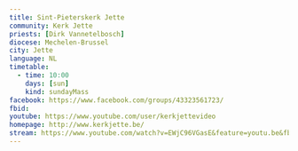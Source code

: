 ```yaml
---
title: Sint-Pieterskerk Jette
community: Kerk Jette
priests: [Dirk Vannetelbosch]
diocese: Mechelen-Brussel
city: Jette
language: NL
timetable:
  - time: 10:00
    days: [sun]
    kind: sundayMass
facebook: https://www.facebook.com/groups/43323561723/
fbid:
youtube: https://www.youtube.com/user/kerkjettevideo
homepage: http://www.kerkjette.be/
stream: https://www.youtube.com/watch?v=EWjC96VGasE&feature=youtu.be&fbclid=IwAR3Q7lIhv9okOjk5GOnWo52Fna-8W1DyWhm_Fjn3Jhks9KCrCxpwZQk2DKM
---
```

